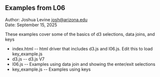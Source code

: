 Examples from L06
------------

Author: Joshua Levine [josh@arizona.edu](mailto:josh@arizona.edu)  
Date: September 15, 2025


These examples cover some of the basics of d3 selections, data joins, and keys

* index.html -- html driver that includes d3.js and l06.js.  Edit this to load key_example.js
* d3.js -- d3.js V7
* l06.js -- Examples using data join and showing the enter/exit selections
* key_example.js -- Examples using keys

